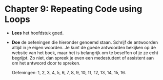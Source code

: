 # Chapter 9: Repeating Code using Loops

- **Lees** het hoofdstuk goed.

- **Doe** de oefeningen die hieronder genoemd staan. Schrijf de antwoorden altijd in je eigen woorden. Je kunt de goede antwoorden bekijken op de website van het boek, maar het is belangrijk om te beseffen of je ze echt begrijpt. Zo niet, dan spreek je even een medestudent of assistent aan om het antwoord door te spreken.

    Oefeningen: 1, 2, 3, 4, 5, 6, 7, 8, 9, 10, 11, 12, 13, 14, 15, 16.
